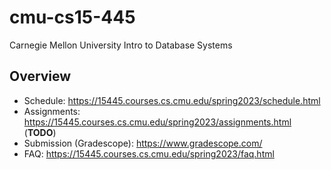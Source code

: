 # cmu-cs15-445
Carnegie Mellon University Intro to Database Systems

## Overview
- Schedule: https://15445.courses.cs.cmu.edu/spring2023/schedule.html 
- Assignments: https://15445.courses.cs.cmu.edu/spring2023/assignments.html (**TODO**)
- Submission (Gradescope): https://www.gradescope.com/ 
- FAQ: https://15445.courses.cs.cmu.edu/spring2023/faq.html 
